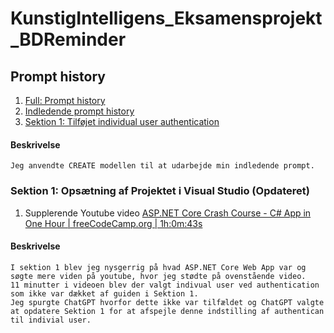 # KunstigIntelligens_Eksamensprojekt_BDReminder
## Prompt history
1. [Full: Prompt history](https://chatgpt.com/share/dc11506d-26ab-40f1-ba88-8334cb481dd5)
2. [Indledende prompt history](https://htmlpreview.github.io/?https://github.com/Eo-Le-LearnToHack/KunstigIntelligens_Eksamensprojekt_BDReminder/blob/main/Prompt_history/01_Prompt_history.html)
3. [Sektion 1: Tilføjet individual user authentication](https://htmlpreview.github.io/?https://github.com/Eo-Le-LearnToHack/KunstigIntelligens_Eksamensprojekt_BDReminder/blob/main/Prompt_history/02_Prompt_history.html)
  
#### Beskrivelse
```
Jeg anvendte CREATE modellen til at udarbejde min indledende prompt.
```


### Sektion 1: Opsætning af Projektet i Visual Studio (Opdateret)
1. Supplerende Youtube video [ASP.NET Core Crash Course - C# App in One Hour | freeCodeCamp.org | 1h:0m:43s](https://www.youtube.com/watch?v=BfEjDD8mWYg)

#### Beskrivelse
```
I sektion 1 blev jeg nysgerrig på hvad ASP.NET Core Web App var og søgte mere viden på youtube, hvor jeg stødte på ovenstående video.
11 minutter i videoen blev der valgt indivual user ved authentication som ikke var dækket af guiden i Sektion 1.
Jeg spurgte ChatGPT hvorfor dette ikke var tilfældet og ChatGPT valgte at opdatere Sektion 1 for at afspejle denne indstilling af authentican til indivial user.
``` 

